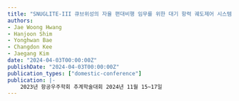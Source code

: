 ```yaml
---
title: "SNUGLITE-III 큐브위성의 자율 편대비행 임무를 위한 대기 항력 궤도제어 시스템 설계"
authors:
- Jae Woong Hwang
- Hanjoon Shim
- Yonghwan Bae
- Changdon Kee
- Jaegang Kim
date: "2024-04-03T00:00:00Z"
publishDate: "2024-04-03T00:00:00Z"
publication_types: ["domestic-conference"]
publication: |-
    2023년 항공우주학회 추계학술대회 2024년 11월 15~17일
---
```


